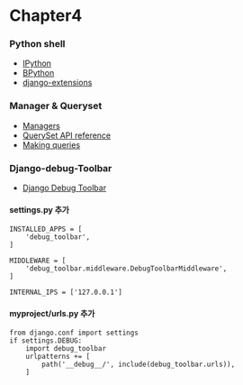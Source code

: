 # Chapter4

### Python shell 
* [IPython](http://ipython.org/)
* [BPython](https://bpython-interpreter.org/)
* [ django-extensions](https://django-extensions.readthedocs.io)

### Manager & Queryset
* [Managers](https://docs.djangoproject.com/en/2.1/topics/db/managers/)
* [QuerySet API reference](https://docs.djangoproject.com/en/2.1/ref/models/querysets/)
* [Making queries](https://docs.djangoproject.com/en/2.1/topics/db/queries/)




### Django-debug-Toolbar
* [Django Debug Toolbar](https://django-debug-toolbar.readthedocs.io/en/latest/installation.html)

#### __settings.py  추가__
~~~
INSTALLED_APPS = [
    'debug_toolbar',
]

MIDDLEWARE = [
    'debug_toolbar.middleware.DebugToolbarMiddleware',
]

INTERNAL_IPS = ['127.0.0.1']
~~~~

#### __myproject/urls.py 추가__
~~~
from django.conf import settings
if settings.DEBUG:
    import debug_toolbar
    urlpatterns += [
        path('__debug__/', include(debug_toolbar.urls)),
    ] 
~~~

